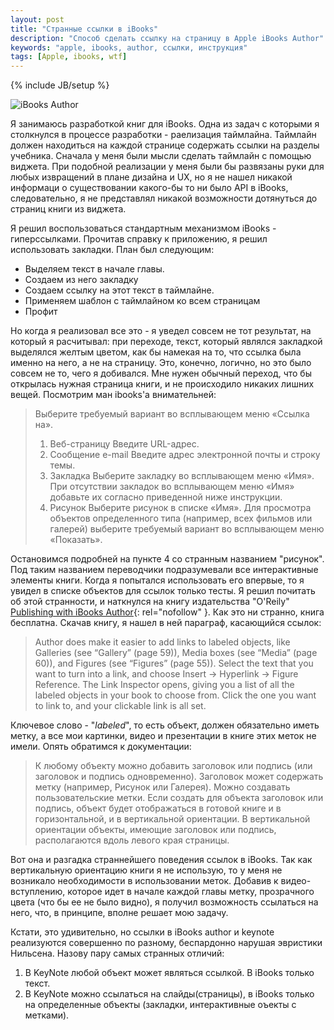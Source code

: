 ```yaml
---
layout: post
title: "Странные ссылки в iBooks"
description: "Способ сделать ссылку на страницу в Apple iBooks Author"
keywords: "apple, ibooks, author, ссылки, инструкция"
tags: [Apple, ibooks, wtf]
---
```

{% include JB/setup %}

<img class="img-center" src="http://31808.selcdn.ru/it-prm/pics/hero_ibooks_author.png" alt="iBooks Author"> 
 
Я занимаюсь разработкой книг для iBooks. Одна из задач с которыми я столкнулся в процессе разработки - раелизация таймлайна. Таймлайн должен находиться на каждой странице содержать ссылки на разделы учебника. Сначала у меня были мысли сделать таймлайн с помощью виджета. При подобной реализации у меня были бы развязаны руки для любых извращений в плане дизайна и UX, но я не нашел никакой информаци о существовании какого-бы то ни было API в iBooks, следовательно, я не представлял никакой возможности дотянуться до страниц книги из виджета.   

Я решил воспользоваться стандартным механизмом iBooks - гиперссылками. Прочитав справку к приложению, я решил использовать закладки. План был следующим:

*	Выделяем текст в начале главы. 
*	Создаем из него закладку
*	Создаем ссылку на этот текст в таймлайне. 
*	Применяем шаблон с таймлайном ко всем страницам
*	Профит
	
Но когда я реализовал все это - я уведел совсем не тот результат, на который я расчитывал: при переходе, текст, который являлся закладкой выделялся желтым цветом, как бы намекая на то, что ссылка была именно на него, а не на страницу. Это, конечно, логично, но это было совсем не то, чего я добивался. Мне нужен обычный переход, что бы открылась нужная страница книги, и не происходило никаких лишних вещей. Посмотрим ман ibooks'а внимательней:

>Выберите требуемый вариант во всплывающем меню «Ссылка на».
> 1. Веб-страницу Введите URL-адрес.  
> 2. Сообщение e-mail Введите адрес электронной почты и строку темы.  
> 3. Закладка Выберите закладку во всплывающем меню «Имя».  При отсутствии закладок во всплывающем меню «Имя» добавьте их согласно приведенной ниже инструкции.  
> 4. Рисунок Выберите рисунок в списке «Имя». Для просмотра объектов определенного типа (например, всех фильмов или галерей) выберите требуемый вариант во всплывающем меню «Показать».  

Остановимся подробней на пункте 4 со странным названием "рисунок". Под таким названием переводчики подразумевали все интерактивные элементы книги. Когда я попытался использовать его впервые, то я увидел в списке объектов для ссылок только тесты. Я решил почитать об этой странности, и наткнулся на книгу издательства "O'Reily" [Publishing with iBooks Author](http://shop.oreilly.com/product/0636920025597.do){: rel="nofollow" }. Как это ни странно, книга бесплатна. Скачав книгу, я нашел в ней параграф, касающийся ссылок:
> Author does make it easier to add links to labeled objects, like Galleries (see “Gallery” (page 59)), Media boxes
> (see “Media” (page 60)), and Figures (see “Figures” (page 55)). Select the text that you want to turn into a link, and 
> choose Insert → Hyperlink → Figure Reference. The Link Inspector opens, giving you a list of all the labeled objects 
> in your book to choose from. Click the one you want to link to, and your clickable link is all set.

Ключевое слово - "*labeled*", то есть объект, должен обязательно иметь метку, а все мои картинки, видео и презентации в книге этих меток не имели. Опять обратимся к документации:

> К любому объекту можно добавить заголовок или подпись (или заголовок и подпись одновременно). Заголовок может содержать метку (например, Рисунок или Галерея). Можно создавать пользовательские метки. Если создать для объекта заголовок или подпись, объект будет отображаться в готовой книге и в горизонтальной,  и в вертикальной ориентации. В вертикальной ориентации объекты, имеющие заголовок или подпись, располагаются  вдоль левого края страницы.

Вот она и разгадка страннейшего поведения ссылок в iBooks. Так как вертикальную ориентацию книги я не использую, то у меня не возникало необходимости в использовании меток. Добавив к видео-вступлению, которое идет в начале каждой главы метку, прозрачного цвета (что бы ее не было видно), я получил возможность ссылаться на него, что, в принципе, вполне решает мою задачу. 

Кстати, это удивительно, но ссылки в iBooks author и keynote реализуются совершенно по разному, беспардонно нарушая эвристики Нильсена. Назову пару самых странных отличий:
1. В KeyNote любой объект может являться ссылкой. В iBooks только текст.
2. В KeyNote можно ссылаться на слайды(страницы), в iBooks только на определенные объекты (закладки, интерактивные оъекты с метками).